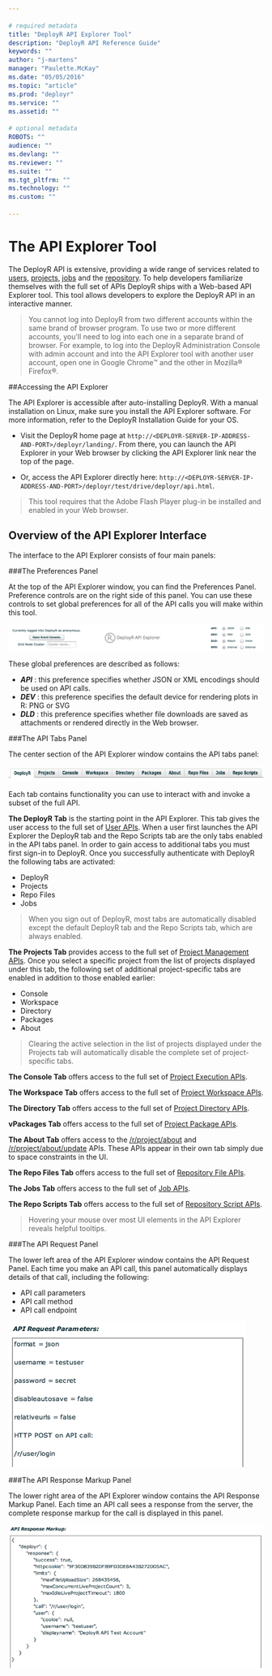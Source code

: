 ```yaml
---

# required metadata
title: "DeployR API Explorer Tool"
description: "DeployR API Reference Guide"
keywords: ""
author: "j-martens"
manager: "Paulette.McKay"
ms.date: "05/05/2016"
ms.topic: "article"
ms.prod: "deployr"
ms.service: ""
ms.assetid: ""

# optional metadata
ROBOTS: ""
audience: ""
ms.devlang: ""
ms.reviewer: ""
ms.suite: ""
ms.tgt_pltfrm: ""
ms.technology: ""
ms.custom: ""

---
```


#  The API Explorer Tool

The DeployR API is extensive, providing a wide range of services related to [users](deployr-api-reference-guide.md#users-on-the-api), [projects](deployr-api-reference-guide.md#projects-on-the-api), [jobs](deployr-api-reference-guide.md#jobs-on-the-api) and the [repository](deployr-api-reference-guide.md#repository-on-the-api). To help developers familiarize themselves with the full set of APIs DeployR ships with a Web-based API Explorer tool. This tool allows developers to explore the DeployR API in an interactive manner.

>You cannot log into DeployR from two different accounts within the same brand of browser program. To use two or more different accounts, you'll need to log into each one in a separate brand of browser. For example, to log into the DeployR Administration Console with admin account and into the API Explorer tool with another user account, open one in Google Chrome™ and the other in Mozilla® Firefox®.

##Accessing the API Explorer

The API Explorer is accessible after auto-installing DeployR. With a manual installation on Linux, make sure you install the API Explorer software. For more information, refer to the DeployR Installation Guide for your OS.

+ Visit the DeployR home page at `http://<DEPLOYR-SERVER-IP-ADDRESS-AND-PORT>/deployr/landing/`. From there, you can launch the API Explorer in your Web browser by clicking the API Explorer link near the top of the page.

+ Or, access the API Explorer directly here: `http://<DEPLOYR-SERVER-IP-ADDRESS-AND-PORT>/deployr/test/drive/deployr/api.html`.

>This tool requires that the Adobe Flash Player plug-in be installed and enabled in your Web browser.


## Overview of the API Explorer Interface 

The interface to the API Explorer consists of four main panels:

###The Preferences Panel

At the top of the API Explorer window, you can find the Preferences Panel. Preference controls are on the right side of this panel. You can use these controls to set global preferences for all of the API calls you will make within this tool.

![](media/deployr-api-explorer-tool/deployr-api-explorer-tool-1.png)

These global preferences are described as follows:

-  ***API*** : this preference specifies whether JSON or XML encodings should be used on API calls.
-  ***DEV*** : this preference specifies the default device for rendering plots in R: PNG or SVG
-  ***DLD*** : this preference specifies whether file downloads are saved as attachments or rendered directly in the Web browser.

###The API Tabs Panel

The center section of the API Explorer window contains the API tabs panel:

![](media/deployr-api-explorer-tool/deployr-api-explorer-tool-2.png)

Each tab contains functionality you can use to interact with and invoke a subset of the full API. 

**The DeployR Tab** is the starting point in the API Explorer. This tab gives the user access to the full set of [User APIs](https://deployr.revolutionanalytics.com/documents/dev/api-doc/guide/single.html#workingusers).  When a user first launches the API Explorer the DeployR tab and the Repo Scripts tab are the only tabs enabled in the API tabs panel. In order to gain access to additional tabs you must first sign-in to DeployR. Once you successfully authenticate with DeployR the following tabs are activated:
- DeployR
- Projects
- Repo Files
- Jobs

>When you sign out of DeployR, most tabs are automatically disabled except the default DeployR tab and the Repo Scripts tab, which are always enabled.

**The Projects Tab** provides access to the full set of [Project Management APIs](https://deployr.revolutionanalytics.com/documents/dev/api-doc/guide/single.html#workingprojects).  Once you select a specific project from the list of projects displayed under this tab, the following set of additional project-specific tabs are enabled in addition to those enabled earlier:
- Console
- Workspace
- Directory
- Packages
- About

>Clearing the active selection in the list of projects displayed under the Projects tab will automatically disable the complete set of project-specific tabs.

**The Console Tab** offers access to the full set of [Project Execution APIs](https://deployr.revolutionanalytics.com/documents/dev/api-doc/guide/single.html#projectexecution).

**The Workspace Tab** offers access to the full set of [Project Workspace APIs](https://deployr.revolutionanalytics.com/documents/dev/api-doc/guide/single.html#projectworkspace).

**The Directory Tab** offers access to the full set of [Project Directory APIs](https://deployr.revolutionanalytics.com/documents/dev/api-doc/guide/single.html#projectdirectory).

**vPackages Tab** offers access to the full set of [Project Package APIs](https://deployr.revolutionanalytics.com/documents/dev/api-doc/guide/single.html#projectpackages).

**The About Tab** offers access to the [/r/project/about](https://deployr.revolutionanalytics.com/documents/dev/api-doc/guide/single.html#projectabout) and [/r/project/about/update](https://deployr.revolutionanalytics.com/documents/dev/api-doc/guide/single.html#projectaboutupdate) APIs. These APIs appear in their own tab simply due to space constraints in the UI.

**The Repo Files Tab** offers access to the full set of [Repository File APIs](https://deployr.revolutionanalytics.com/documents/dev/api-doc/guide/single.html#repositoryfiles).

**The Jobs Tab** offers access to the full set of [Job APIs](https://deployr.revolutionanalytics.com/documents/dev/api-doc/guide/single.html#workingjobs).

**The Repo Scripts Tab** offers access to the full set of [Repository Script APIs](https://deployr.revolutionanalytics.com/documents/dev/api-doc/guide/single.html#repositoryscripts).

>Hovering your mouse over most UI elements in the API Explorer reveals helpful tooltips.

###The API Request Panel

The lower left area of the API Explorer window contains the API Request Panel. Each time you make an API call, this panel automatically displays details of that call, including the following:

-  API call parameters
-  API call method
-  API call endpoint

![](media/deployr-api-explorer-tool/deployr-api-explorer-tool-3.png)

###The API Response Markup Panel

The lower right area of the API Explorer window contains the API Response Markup Panel. Each time an API call sees a response from the server, the complete response markup for the call is displayed in this panel.

![](media/deployr-api-explorer-tool/deployr-api-explorer-tool-4.png)

